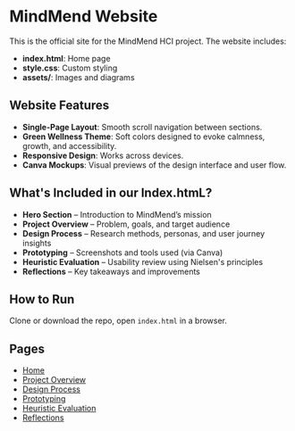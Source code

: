 # MindMend Website

This is the official site for the MindMend HCI project. The website includes:
- **index.html**: Home page
- **style.css**: Custom styling
- **assets/**: Images and diagrams

## Website Features

- **Single-Page Layout**: Smooth scroll navigation between sections.
- **Green Wellness Theme**: Soft colors designed to evoke calmness, growth, and accessibility.
- **Responsive Design**: Works across devices.
- **Canva Mockups**: Visual previews of the design interface and user flow.

## What's Included in our Index.htmL?
- **Hero Section** – Introduction to MindMend’s mission
- **Project Overview** – Problem, goals, and target audience
- **Design Process** – Research methods, personas, and user journey insights
- **Prototyping** – Screenshots and tools used (via Canva)
- **Heuristic Evaluation** – Usability review using Nielsen's principles
- **Reflections** – Key takeaways and improvements

## How to Run
Clone or download the repo, open `index.html` in a browser.

## Pages
- [Home](index.html)
- [Project Overview](projectOverview.html)
- [Design Process](designProcess.html)
- [Prototyping](prototype.html)
- [Heuristic Evaluation](heuristicEvaluation.html)
- [Reflections](reflections.html)
